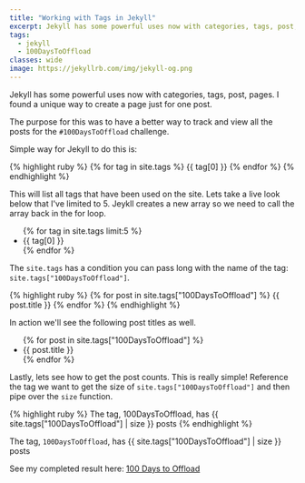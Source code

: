 ```yaml
---
title: "Working with Tags in Jekyll"
excerpt: Jekyll has some powerful uses now with categories, tags, post, pages. I found a unique way to create a page just for one post."
tags:
  - jekyll
  - 100DaysToOffload
classes: wide
image: https://jekyllrb.com/img/jekyll-og.png
---
```


Jekyll has some powerful uses now with categories, tags, post, pages. I found a unique way to create a page just for one post. 

<!--more-->

The purpose for this was to have a better way to track and view all the posts for the `#100DaysToOffload` challenge. 

Simple way for Jekyll to do this is:

{% highlight ruby %}
{% for tag in site.tags %}
  {{ tag[0] }}
{% endfor %}
{% endhighlight %}


This will list all tags that have been used on the site. Lets take a live look below that I've limited to 5. Jeykll creates a new array so we need to call the array back in the for loop.

<ul>
{% for tag in site.tags limit:5 %}
  <li>{{ tag[0] }}</li>
{% endfor %}
</ul>


The `site.tags` has a condition you can pass long with the name of the tag: `site.tags["100DaysToOffload"]`. 

{% highlight ruby %}
{% for post in site.tags["100DaysToOffload"] %}
  {{ post.title }}
{% endfor %}
{% endhighlight %}

In action we'll see the following post titles as well.

<ul>
{% for post in site.tags["100DaysToOffload"] %}
  <li>{{ post.title }}</li>
{% endfor %}
</ul>

Lastly, lets see how to get the post counts. This is really simple! Reference the tag we want to get the size of `site.tags["100DaysToOffload"]` and then pipe over the `size` function.

{% highlight ruby %}
The tag, 100DaysToOffload, has {{ site.tags["100DaysToOffload"] | size }} posts
{% endhighlight %}

The tag, `100DaysToOffload`, has {{ site.tags["100DaysToOffload"] | size }} posts

See my completed result here: [100 Days to Offload](/100DaysToOffload/)